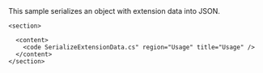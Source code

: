 <?xml version="1.0" encoding="utf-8"?>
<topic id="SerializeExtensionData" revisionNumber="1">
  <developerConceptualDocument xmlns="http://ddue.schemas.microsoft.com/authoring/2003/5" xmlns:xlink="http://www.w3.org/1999/xlink">This sample serializes an object with extension data into JSON.

    <section>

      <content>
        <code SerializeExtensionData.cs" region="Usage" title="Usage" />
      </content>
    </section>